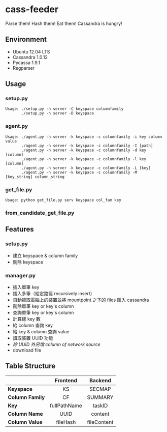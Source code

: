 # cass-feeder

Parse them! Hash them! Eat them! Cassandra is hungry!

## Environment

- Ubuntu 12.04 LTS
- Cassandra 1.0.12
- Pycassa 1.9.1
- Regparser

## Usage

### setup.py
 
```
Usage: ./setup.py -h server -C keyspace columnfamily
       ./setup.py -h server -D keyspace
```

### agent.py

```
Usage: ./agent.py -h server -k keyspace -c columnfamily -i key column value
       ./agent.py -h server -k keyspace -c columnfamily -I [path]
       ./agent.py -h server -k keyspace -c columnfamily -d key [column]
       ./agent.py -h server -k keyspace -c columnfamily -l key [column]
       ./agent.py -h server -k keyspace -c columnfamily -L [key]
       ./agent.py -h server -k keyspace -c columnfamily -M [key_string] column_string
```

### get\_file.py

```
Usage: python get_file.py serv keyspace col_fam key
```

### from\_candidate\_get\_file.py

## Features

### setup.py

- 建立 keyspace & column family
- 刪除 keyspace

### manager.py

- 插入單筆 key
- 插入多筆（給定路徑 recursively insert）
- 自動抓取電腦上的裝置並將 mountpoint 之下的 files 匯入 cassandra
- 刪除單筆 key or key's column
- 查詢單筆 key or key's column
- 計算總 key 數
- 給 column 查詢 key
- 給 key & column 查詢 value
- 讀取裝置 UUID 功能
- *除 UUID 外另增 column of network source*
- download file

## Table Structure

|                   | Frontend     | Backend     |
| ----------------- |:------------:|:-----------:|
| **Keyspace**      | KS           | SECMAP      |
| **Column Family** | CF           | SUMMARY     |
| **Key**           | fullPathName | taskID      |
| **Column Name**   | UUID         | content     |
| **Column Value**  | fileHash     | fileContent |
